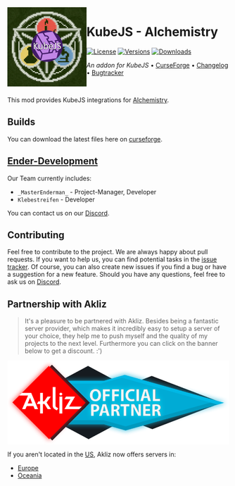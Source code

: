 <img src="project_logo.png" align="left" width="180px"/>

# KubeJS - Alchemistry

[![License](https://img.shields.io/github/license/Ender-Development/KubeJS-Alchemistry.svg?label=License)](LICENSE)
[![Versions](https://img.shields.io/curseforge/game-versions/936489?logo=curseforge&label=Game%20Version)](https://www.curseforge.com/minecraft/mc-mods/kubejs-alchemistry)
[![Downloads](https://img.shields.io/curseforge/dt/936489?logo=curseforge&label=Downloads)](https://www.curseforge.com/minecraft/mc-mods/kubejs-alchemistry)

*An addon for KubeJS*
• [CurseForge](https://curseforge.com/minecraft/mc-mods/kubejs-alchemistry)
• [Changelog](CHANGELOG.md)
• [Bugtracker](https://github.com/Ender-Development/kjsalchemistry/issues)

<br />

This mod provides KubeJS integrations for [Alchemistry](https://www.curseforge.com/minecraft/mc-mods/alchemistry).

## Builds
You can download the latest files here on [curseforge](https://curseforge.com/minecraft/mc-mods/kubejs-alchemistry).

## [Ender-Development](https://github.com/Ender-Development)

Our Team currently includes:
- `_MasterEnderman_` - Project-Manager, Developer
- `Klebestreifen` - Developer

You can contact us on our [Discord](https://discord.gg/JF7x2vG).

## Contributing
Feel free to contribute to the project. We are always happy about pull requests.
If you want to help us, you can find potential tasks in the [issue tracker](https://github.com/Ender-Development/kjsalchemistry/issues).
Of course, you can also create new issues if you find a bug or have a suggestion for a new feature.
Should you have any questions, feel free to ask us on [Discord](https://discord.gg/JF7x2vG).

## Partnership with Akliz

> It's a pleasure to be partnered with Akliz. Besides being a fantastic server provider, which makes it incredibly easy to setup a server of your choice, they help me to push myself and the quality of my projects to the next level. Furthermore you can click on the banner below to get a discount. :')

<a href="https://www.akliz.net/enderman"><img src="https://github.com/MasterEnderman/Zerblands-Remastered/raw/master/Akliz_Partner.png" align="center"/></a>

If you aren't located in the [US](https://www.akliz.net/enderman), Akliz now offers servers in:

- [Europe](https://www.akliz.net/enderman-eu)
- [Oceania](https://www.akliz.net/enderman-oce)
